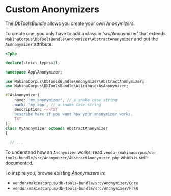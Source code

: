 # Custom Anonymizers

The *DbToolsBundle* allows you create your own *Anonymizers*.

To create one, you only have to add a class in 'src/Anonymizer' that extends
`MakinaCorpus\DbToolsBundle\Anonymizer\AbstractAnonymizer` and put the
`AsAnonymizer` attribute.

```php
<?php

declare(strict_types=1);

namespace App\Anonymizer;

use MakinaCorpus\DbToolsBundle\Anonymizer\AbstractAnonymizer;
use MakinaCorpus\DbToolsBundle\Attribute\AsAnonymizer;

#[AsAnonymizer(
    name: 'my_anonymizer', // a snake case string
    pack: 'my_app', // a snake case string
    description: <<<TXT
    Describe here if you want how your anonymizer works.
    TXT
)]
class MyAnonymizer extends AbstractAnonymizer
{

  // ...
```

To understand how an `Anonymizer` works, read `vendor/makinacorpus/db-tools-bundle/src/Anonymizer/AbstractAnonymizer.php`
which is self-documented.

To inspire you, browse existing *Anonymizers* in:

* `vendor/makinacorpus/db-tools-bundle/src/Anonymizer/Core`
* `vendor/makinacorpus/db-tools-bundle/src/Anonymizer/FrFR`